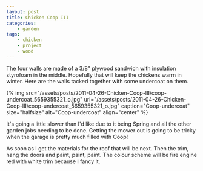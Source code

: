 ```yaml
---
layout: post
title: Chicken Coop III
categories:
    - garden
tags:
    - chicken
    - project
    - wood
---
```


The four walls are made of a 3/8" plywood sandwich with insulation styrofoam in the middle. Hopefully that will keep the chickens warm in winter. Here are the walls tacked together with some undercoat on them.

{% img src="/assets/posts/2011-04-26-Chicken-Coop-III/coop-undercoat_5659355321_o.jpg" url="/assets/posts/2011-04-26-Chicken-Coop-III/coop-undercoat_5659355321_o.jpg" caption="Coop-undercoat" size="halfsize" alt="Coop-undercoat" align="center" %}

It's going a little slower than I'd like due to it being Spring and all the other garden jobs needing to be done. Getting the mower out is going to be tricky when the garage is pretty much filled with Coop!

As soon as I get the materials for the roof that will be next. Then the trim, hang the doors and paint, paint, paint. The colour scheme will be fire engine red with white trim because I fancy it.